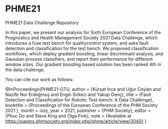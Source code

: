 # PHME21


PHME21 Data Challenge Repository

In this paper, we present our analysis for Sixth European Conference of the Prognostics and Health Management Society 2021 Data Challenge, 
which introduces a fuse test bench for qualitycontrol system, and asks fault detection and classification for the test bench. 
We proposed classification workflows, which deploy gradient boosting, linear discriminant analysis, and 
Gaussian process classifiers, and report their performance for different window sizes. 
Our gradient boosting based solution has been ranked 4th in the data challenge.

You can cite our work as follows:

@InProceedings{PHME21-GTU,
    author = {Kürşat İnce and Uğur Ceylan and Nazife Nur Erdoğmuş and Engin Sirkeci and Yakup Genç},
    title = {Fault Detection and Classification for Robotic Test-bench: A Data Challenge},
    booktitle = {Proceedings of the European Conference of the PHM Society 2021 },
    month = July,
    year = 2021,
    publisher = {PHM Society},
    editor = {Phuc Do and Steve King and Olga Fink},
    note = {Available at https://papers.phmsociety.org/index.php/phme/article/view/3040}
}

